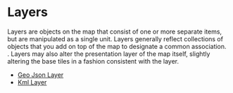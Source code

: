 # Layers

Layers are objects on the map that consist of one or more separate items, but are manipulated as a single unit. Layers 
generally reflect collections of objects that you add on top of the map to designate a common association. . Layers may 
also alter the presentation layer of the map itself, slightly altering the base tiles in a fashion consistent with the 
layer.

 - [Geo Json Layer](/doc/layer/geo_json_layer.md)
 - [Kml Layer](/doc/layer/kml_layer.md)
